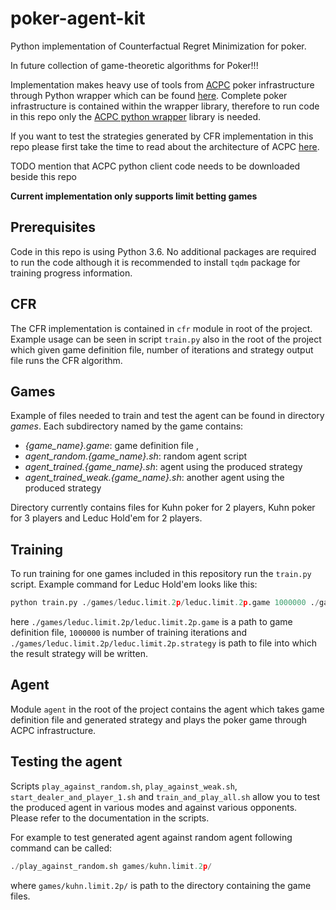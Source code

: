 # poker-agent-kit

Python implementation of Counterfactual Regret Minimization for poker.

In future collection of game-theoretic algorithms for Poker!!!

Implementation makes heavy use of tools from [ACPC][1] poker infrastructure through Python wrapper which can be found [here][2]. Complete poker infrastructure is contained within the wrapper library, therefore to run code in this repo only the [ACPC python wrapper][2] library is needed.

If you want to test the strategies generated by CFR implementation in this repo please first take the time to read about the architecture of ACPC [here][3].

TODO mention that ACPC python client code needs to be downloaded beside this repo

**Current implementation only supports limit betting games**

## Prerequisites
Code in this repo is using Python 3.6. No additional packages are required to run the code although it is recommended to install `tqdm` package for training progress information.

## CFR
The CFR implementation is contained in `cfr` module in root of the project. Example usage can be seen in script `train.py` also in the root of the project which given game definition file, number of iterations and strategy output file runs the CFR algorithm.

## Games
Example of files needed to train and test the agent can be found in directory *games*. Each subdirectory named by the game contains:
* *{game_name}.game*: game definition file ,
* *agent_random.{game_name}.sh*: random agent script
* *agent_trained.{game_name}.sh*: agent using the produced strategy
* *agent_trained_weak.{game_name}.sh*: another agent using the produced strategy

Directory currently contains files for Kuhn poker for 2 players, Kuhn poker for 3 players and Leduc Hold'em for 2 players.

## Training
To run training for one games included in this repository run the `train.py` script. Example command for Leduc Hold'em looks like this:
```python
python train.py ./games/leduc.limit.2p/leduc.limit.2p.game 1000000 ./games/leduc.limit.2p/leduc.limit.2p.strategy
```
here `./games/leduc.limit.2p/leduc.limit.2p.game` is a path to game definition file, `1000000` is number of training iterations and `./games/leduc.limit.2p/leduc.limit.2p.strategy` is path to file into which the result strategy will be written.

## Agent
Module `agent` in the root of the project contains the agent which takes game definition file and generated strategy and plays the poker game through ACPC infrastructure.

## Testing the agent
Scripts `play_against_random.sh`, `play_against_weak.sh`, `start_dealer_and_player_1.sh` and `train_and_play_all.sh` allow you to test the produced agent in various modes and against various opponents. Please refer to the documentation in the scripts.

For example to test generated agent against random agent following command can be called:
```python
./play_against_random.sh games/kuhn.limit.2p/
```
where `games/kuhn.limit.2p/` is path to the directory containing the game files.

[1]: http://www.computerpokercompetition.org/
[2]: https://github.com/JakubPetriska/acpc-python-client
[3]: https://github.com/JakubPetriska/acpc-python-client/blob/master/acpc_infrastructure/README
